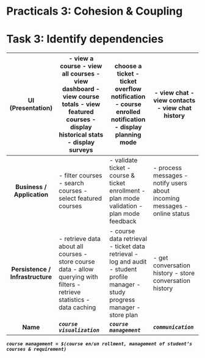 # Practicals 3: Cohesion & Coupling

# Task 3: Identify dependencies

| UI (Presentation) | - view a course - view all courses - view dashboard - view course totals - view featured courses - display historical stats - display surveys  | choose a ticket - ticket overflow notification - course enrolled notification - display planning mode | - view chat - view contacts - view chat history |
| :---: | ----- | ----- | ----- |
| **Business / Application**  | - filter courses - search courses - select featured courses | - validate ticket - course & ticket enrollment - plan mode validation - plan mode feedback | - process messages - notify users about incoming messages - online status |
| **Persistence / Infrastructure** | - retrieve data about all courses - store course data - allow querying with filters - retrieve statistics - data caching | - course data retrieval - ticket data retrieval - log and audit - student profile manager - study progress manager - store plan | - get conversation history - store conversation history |
| **Name** | ***`course visualization`*** | ***`course management`***  | ***`communication`*** |

***`course management = $(course en/un rollment, management of student’s courses & requirement)`***

# 
